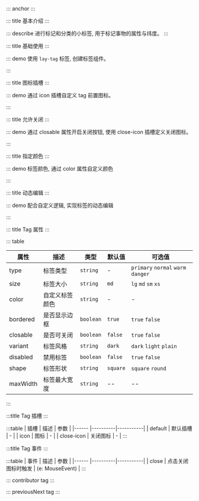 ::: anchor
:::

::: title 基本介绍
:::

::: describe 进行标记和分类的小标签, 用于标记事物的属性与纬度。
:::

::: title 基础使用
:::

::: demo 使用 `lay-tag` 标签, 创建标签组件。

<template>
  <lay-space size="md">
    <lay-tag maxWidth="100px">标签</lay-tag>
    <lay-tag v-for="type in TAG_TYPES" :type="type">标签</lay-tag>
  </lay-space>
</template>

<script setup>
const TAG_TYPES = [
  "primary",
  "normal",
  "warm",
  "danger",
];
</script>

:::

::: title 图标插槽
:::

::: demo 通过 icon 插槽自定义 tag 前置图标。

<template>
<lay-space size="md">
  <lay-tag>
    <template #icon>
      <lay-icon type="layui-icon-vercode" />
    </template>
    tag
  </lay-tag>
  <lay-tag>
    <template #icon>
      <lay-icon type="layui-icon-login-qq" />
    </template>
    tag
  </lay-tag>
  <lay-tag>
    <template #icon>
      <lay-icon type="layui-icon-star-fill" />
    </template>
    tag
  </lay-tag>
</lay-space>
</template>

<script>
</script>
<style>
.tag-demo {
  width: 500px;
  display: flex;
  margin-bottom: 15px;
}
.tag-demo .layui-tag{
  margin-right: 15px;
}
</style>

:::

::: title 允许关闭
:::

::: demo 通过 closable 属性开启关闭按钮, 使用 close-icon 插槽定义关闭图标。

<template>
<lay-space size="md">
  <lay-tag closable>Tag</lay-tag>
  <lay-tag closable>
    Tag 2
  </lay-tag>
  <lay-tag closable>
    custom close icon
    <template #close-icon><lay-icon type="layui-icon-close-fill" /></template>
  </lay-tag>
</lay-space>
</template>

<script>
</script>
<style>
.tag-demo {
  width: 500px;
  display: flex;
  margin-bottom: 15px;
}
.tag-demo .layui-tag{
  margin-right: 15px;
}
</style>

:::

::: title 指定颜色
:::

::: demo 标签颜色, 通过 color 属性自定义颜色

<template>
<lay-space direction="vertical" size="md">
  <lay-space size="md">
    <lay-tag v-for="color in COLORS" :color="color" variant="light">标签</lay-tag>
  </lay-space>
</lay-space>
</template>

<script>
import { ref } from 'vue'

export default {
  setup() {

    const COLORS = [
      "#165DFF",
      "#722ED1",
      "#D91AD9",
      "#F5319D",
    ];

    return {
      TAG_COLORS,
      COLORS
    }
  }
}
</script>
<style>
.tag-demo {
  width: 500px;
  display: flex;
  margin-bottom: 15px;
}
.tag-demo .layui-tag{
  margin-right: 15px;
}
.tag-demo-variant{
  margin-bottom: 10px;
}
</style>

:::

::: title 动态编辑
:::

::: demo 配合自定义逻辑, 实现标签的动态编辑

<template>
  <template v-for="(tag, index) of tagData" :key="`tag-${index}`">
  <lay-tag 
    closable
    maxWidth="100px"
    @close="handleClose(index)"
    style="margin-right: 5px;"
    >
    {{tag}} 
  </lay-tag>
  </template>
  <span id="tagDemo" @click="handlerFocus">
    <lay-input 
    v-if="showInput"   
    ref="inputRef"      
    v-model.trim="inputVal"
    autofocus
    style="width:60px; height:24px"
    @keyup.enter="handleAdd"
    @blur="handleAdd" />
  <lay-tag 
    v-else 
    >
    <template #icon>
      <lay-icon type="layui-icon-addition"/>
    </template>
    添加
  </lay-tag>
  </span>
</template>

<script>
import { ref, nextTick } from 'vue';

export default {
  setup() {
    const tagData = ref(['Tag', 'Selected1111111111111111111111111111111', 'Tags']);
    const inputRef = ref(null);
    const showInput = ref(false);
    const inputVal = ref('');

    const handleAdd = () => {
      if (inputVal.value) {
        tagData.value.push(inputVal.value);
        inputVal.value = '';
      }
      showInput.value = false;
    };

    const handleClose = (index) => {
      tagData.value.splice(index, 1);
    };

    const handlerFocus = (e) => {
      showInput.value = true;
      console.log("FIXME 临时")
      setTimeout(() => {
        document.querySelector('#tagDemo input').focus()
      },200)
 
    }

    return {
      tagData,
      inputRef,
      showInput,
      inputVal,
      handleAdd,
      handleClose,
      handlerFocus,
    };
  },
};
</script>
:::


::: title Tag 属性
:::

::: table

| 属性        | 描述     | 类型    | 默认值    | 可选值                             |
| ----------- | -------- | ------ | ------ | ------ |
| type        | 标签类型  | `string` | -| `primary` `normal` `warm` `danger`
| size | 标签大小 |`string` | `md` | `lg` `md` `sm` `xs`|
| color | 自定义标签颜色 | `string` | -| - | 
| bordered | 是否显示边框 | `boolean` | `true` | `true` `false`|
| closable | 是否可关闭 | `boolean` | `false` | `true` `false`|
| variant  | 标签风格  | `string` | `dark` | `dark` `light` `plain`|
| disabled | 禁用标签  | `boolean` | `false` | `true` `false`|
| shape    | 标签形状  | `string` | `square` | `square` `round`|
| maxWidth | 标签最大宽度 | `string`| -- | --|

:::

:::title Tag 插槽
:::

:::table
| 插槽 | 描述 | 参数 |
|------ |----------|-----------|
| default | 默认插槽 | - |
| icon | 图标 | - |
| close-icon | 关闭图标 | - |
:::

:::title Tag 事件
:::

:::table
| 事件 | 描述 | 参数 |
|------ |----------|-----------|
| close | 点击关闭图标时触发 | (e: MouseEvent) |
:::

::: contributor tag
:::  

::: previousNext tag
:::